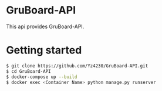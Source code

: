 # GruBoard-API
This api provides GruBoard-API.

# Getting started

```bash
$ git clone https://github.com/Yz4230/GruBoard-API.git
$ cd GruBoard-API
$ docker-compose up --build
$ docker exec <Container Name> python manage.py runserver
```
